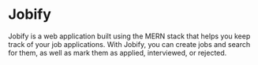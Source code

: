 # Jobify

Jobify is a web application built using the MERN stack that helps you keep track of your job applications. With Jobify, you can create jobs and search for them, as well as mark them as applied, interviewed, or rejected.